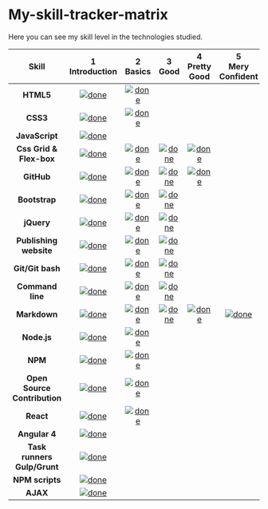 # My-skill-tracker-matrix
Here you can see my skill level in the technologies studied.

<table>
<thead>
<tr>
<th align="center">Skill</th>
<th align="center">1<br>Introduction</th>
<th align="center">2<br>Basics</th>
<th align="center">3<br>Good</th>
<th align="center">4<br>Pretty Good</th>
<th align="center">5<br>Мery Сonfident</th>
<th align="center">6<br>Expert</th>
</tr>
</thead>
<tbody>
<tr>
<td align="center"><strong>HTML5</strong></td>
<td align="center"><a target="_blank" rel="noopener noreferrer" href="https://user-images.githubusercontent.com/29199184/32275438-8385f5c0-bf0b-11e7-9406-42265f71e2bd.png"><img src="https://user-images.githubusercontent.com/29199184/32275438-8385f5c0-bf0b-11e7-9406-42265f71e2bd.png" alt="done" title="Done" style="max-width:100%;"></a></td>
<td align="center"><a target="_blank" rel="noopener noreferrer" href="https://user-images.githubusercontent.com/29199184/32275438-8385f5c0-bf0b-11e7-9406-42265f71e2bd.png"><img src="https://user-images.githubusercontent.com/29199184/32275438-8385f5c0-bf0b-11e7-9406-42265f71e2bd.png" alt="done" title="Done" style="max-width:100%;"></a></td>
<td align="center"></td>
</tr>
<tr>
<td align="center"><strong>CSS3</strong></td>
<td align="center"><a target="_blank" rel="noopener noreferrer" href="https://user-images.githubusercontent.com/29199184/32275438-8385f5c0-bf0b-11e7-9406-42265f71e2bd.png"><img src="https://user-images.githubusercontent.com/29199184/32275438-8385f5c0-bf0b-11e7-9406-42265f71e2bd.png" alt="done" title="Done" style="max-width:100%;"></a></td>
<td align="center"><a target="_blank" rel="noopener noreferrer" href="https://user-images.githubusercontent.com/29199184/32275438-8385f5c0-bf0b-11e7-9406-42265f71e2bd.png"><img src="https://user-images.githubusercontent.com/29199184/32275438-8385f5c0-bf0b-11e7-9406-42265f71e2bd.png" alt="done" title="Done" style="max-width:100%;"></a></td>
<td align="center"></td>
</tr>
<tr>
<td align="center"><strong>JavaScript</strong></td>
<td align="center"><a target="_blank" rel="noopener noreferrer" href="https://user-images.githubusercontent.com/29199184/32275438-8385f5c0-bf0b-11e7-9406-42265f71e2bd.png"><img src="https://user-images.githubusercontent.com/29199184/32275438-8385f5c0-bf0b-11e7-9406-42265f71e2bd.png" alt="done" title="Done" style="max-width:100%;"></a></td>
<td align="center"></td>
<td align="center"></td>
<td align="center"></td>
</tr>

<tr>
<td align="center"><strong>Css Grid &amp; Flex-box</strong></td>
<td align="center"><a target="_blank" rel="noopener noreferrer" href="https://user-images.githubusercontent.com/29199184/32275438-8385f5c0-bf0b-11e7-9406-42265f71e2bd.png"><img src="https://user-images.githubusercontent.com/29199184/32275438-8385f5c0-bf0b-11e7-9406-42265f71e2bd.png" alt="done" title="Done" style="max-width:100%;"></a></td>
<td align="center"><a target="_blank" rel="noopener noreferrer" href="https://user-images.githubusercontent.com/29199184/32275438-8385f5c0-bf0b-11e7-9406-42265f71e2bd.png"><img src="https://user-images.githubusercontent.com/29199184/32275438-8385f5c0-bf0b-11e7-9406-42265f71e2bd.png" alt="done" title="Done" style="max-width:100%;"></a></td>
<td align="center"><a target="_blank" rel="noopener noreferrer" href="https://user-images.githubusercontent.com/29199184/32275438-8385f5c0-bf0b-11e7-9406-42265f71e2bd.png"><img src="https://user-images.githubusercontent.com/29199184/32275438-8385f5c0-bf0b-11e7-9406-42265f71e2bd.png" alt="done" title="Done" style="max-width:100%;"></a></td>
<td align="center"><a target="_blank" rel="noopener noreferrer" href="https://user-images.githubusercontent.com/29199184/32275438-8385f5c0-bf0b-11e7-9406-42265f71e2bd.png"><img src="https://user-images.githubusercontent.com/29199184/32275438-8385f5c0-bf0b-11e7-9406-42265f71e2bd.png" alt="done" title="Done" style="max-width:100%;"></a></td>
<td align="center"></td>
<td align="center"></td>
</tr>
<tr>
<td align="center"><strong>GitHub</strong></td>
<td align="center"><a target="_blank" rel="noopener noreferrer" href="https://user-images.githubusercontent.com/29199184/32275438-8385f5c0-bf0b-11e7-9406-42265f71e2bd.png"><img src="https://user-images.githubusercontent.com/29199184/32275438-8385f5c0-bf0b-11e7-9406-42265f71e2bd.png" alt="done" title="Done" style="max-width:100%;"></a></td>
<td align="center"><a target="_blank" rel="noopener noreferrer" href="https://user-images.githubusercontent.com/29199184/32275438-8385f5c0-bf0b-11e7-9406-42265f71e2bd.png"><img src="https://user-images.githubusercontent.com/29199184/32275438-8385f5c0-bf0b-11e7-9406-42265f71e2bd.png" alt="done" title="Done" style="max-width:100%;"></a></td>
<td align="center"><a target="_blank" rel="noopener noreferrer" href="https://user-images.githubusercontent.com/29199184/32275438-8385f5c0-bf0b-11e7-9406-42265f71e2bd.png"><img src="https://user-images.githubusercontent.com/29199184/32275438-8385f5c0-bf0b-11e7-9406-42265f71e2bd.png" alt="done" title="Done" style="max-width:100%;"></a></td>
<td align="center"><a target="_blank" rel="noopener noreferrer" href="https://user-images.githubusercontent.com/29199184/32275438-8385f5c0-bf0b-11e7-9406-42265f71e2bd.png"><img src="https://user-images.githubusercontent.com/29199184/32275438-8385f5c0-bf0b-11e7-9406-42265f71e2bd.png" alt="done" title="Done" style="max-width:100%;"></a></td>
<td align="center"></td>
<td align="center"></td>
</tr>
<tr>
<td align="center"><strong>Bootstrap</strong></td>
<td align="center"><a target="_blank" rel="noopener noreferrer" href="https://user-images.githubusercontent.com/29199184/32275438-8385f5c0-bf0b-11e7-9406-42265f71e2bd.png"><img src="https://user-images.githubusercontent.com/29199184/32275438-8385f5c0-bf0b-11e7-9406-42265f71e2bd.png" alt="done" title="Done" style="max-width:100%;"></a></td>
<td align="center"><a target="_blank" rel="noopener noreferrer" href="https://user-images.githubusercontent.com/29199184/32275438-8385f5c0-bf0b-11e7-9406-42265f71e2bd.png"><img src="https://user-images.githubusercontent.com/29199184/32275438-8385f5c0-bf0b-11e7-9406-42265f71e2bd.png" alt="done" title="Done" style="max-width:100%;"></a></td>
<td align="center"><a target="_blank" rel="noopener noreferrer" href="https://user-images.githubusercontent.com/29199184/32275438-8385f5c0-bf0b-11e7-9406-42265f71e2bd.png"><img src="https://user-images.githubusercontent.com/29199184/32275438-8385f5c0-bf0b-11e7-9406-42265f71e2bd.png" alt="done" title="Done" style="max-width:100%;"></a></td>
<td align="center"></td>
<td align="center"></td>
<td align="center"></td>
</tr>
<tr>
<td align="center"><strong>jQuery</strong></td>
<td align="center"><a target="_blank" rel="noopener noreferrer" href="https://user-images.githubusercontent.com/29199184/32275438-8385f5c0-bf0b-11e7-9406-42265f71e2bd.png"><img src="https://user-images.githubusercontent.com/29199184/32275438-8385f5c0-bf0b-11e7-9406-42265f71e2bd.png" alt="done" title="Done" style="max-width:100%;"></a></td>
<td align="center"><a target="_blank" rel="noopener noreferrer" href="https://user-images.githubusercontent.com/29199184/32275438-8385f5c0-bf0b-11e7-9406-42265f71e2bd.png"><img src="https://user-images.githubusercontent.com/29199184/32275438-8385f5c0-bf0b-11e7-9406-42265f71e2bd.png" alt="done" title="Done" style="max-width:100%;"></a></td>
<td align="center"><a target="_blank" rel="noopener noreferrer" href="https://user-images.githubusercontent.com/29199184/32275438-8385f5c0-bf0b-11e7-9406-42265f71e2bd.png"><img src="https://user-images.githubusercontent.com/29199184/32275438-8385f5c0-bf0b-11e7-9406-42265f71e2bd.png" alt="done" title="Done" style="max-width:100%;"></a></td>
<td align="center"></td>
<td align="center"></td>
<td align="center"></td>
</tr>
<tr>
<td align="center"><strong>Publishing website</strong></td>
<td align="center"><a target="_blank" rel="noopener noreferrer" href="https://user-images.githubusercontent.com/29199184/32275438-8385f5c0-bf0b-11e7-9406-42265f71e2bd.png"><img src="https://user-images.githubusercontent.com/29199184/32275438-8385f5c0-bf0b-11e7-9406-42265f71e2bd.png" alt="done" title="Done" style="max-width:100%;"></a></td>
<td align="center"><a target="_blank" rel="noopener noreferrer" href="https://user-images.githubusercontent.com/29199184/32275438-8385f5c0-bf0b-11e7-9406-42265f71e2bd.png"><img src="https://user-images.githubusercontent.com/29199184/32275438-8385f5c0-bf0b-11e7-9406-42265f71e2bd.png" alt="done" title="Done" style="max-width:100%;"></a></td>
<td align="center"><a target="_blank" rel="noopener noreferrer" href="https://user-images.githubusercontent.com/29199184/32275438-8385f5c0-bf0b-11e7-9406-42265f71e2bd.png"><img src="https://user-images.githubusercontent.com/29199184/32275438-8385f5c0-bf0b-11e7-9406-42265f71e2bd.png" alt="done" title="Done" style="max-width:100%;"></a></td>
<td align="center"></td>
<td align="center"></td>
<td align="center"></td>
</tr>
<tr>
<td align="center"><strong>Git/Git bash</strong></td>
<td align="center"><a target="_blank" rel="noopener noreferrer" href="https://user-images.githubusercontent.com/29199184/32275438-8385f5c0-bf0b-11e7-9406-42265f71e2bd.png"><img src="https://user-images.githubusercontent.com/29199184/32275438-8385f5c0-bf0b-11e7-9406-42265f71e2bd.png" alt="done" title="Done" style="max-width:100%;"></a></td>
<td align="center"><a target="_blank" rel="noopener noreferrer" href="https://user-images.githubusercontent.com/29199184/32275438-8385f5c0-bf0b-11e7-9406-42265f71e2bd.png"><img src="https://user-images.githubusercontent.com/29199184/32275438-8385f5c0-bf0b-11e7-9406-42265f71e2bd.png" alt="done" title="Done" style="max-width:100%;"></a></td>
<td align="center"><a target="_blank" rel="noopener noreferrer" href="https://user-images.githubusercontent.com/29199184/32275438-8385f5c0-bf0b-11e7-9406-42265f71e2bd.png"><img src="https://user-images.githubusercontent.com/29199184/32275438-8385f5c0-bf0b-11e7-9406-42265f71e2bd.png" alt="done" title="Done" style="max-width:100%;"></a></td>
<td align="center"></td>
<td align="center"></td>
<td align="center"></td>
</tr>
<tr>
<td align="center"><strong>Command line</strong></td>
<td align="center"><a target="_blank" rel="noopener noreferrer" href="https://user-images.githubusercontent.com/29199184/32275438-8385f5c0-bf0b-11e7-9406-42265f71e2bd.png"><img src="https://user-images.githubusercontent.com/29199184/32275438-8385f5c0-bf0b-11e7-9406-42265f71e2bd.png" alt="done" title="Done" style="max-width:100%;"></a></td>
<td align="center"><a target="_blank" rel="noopener noreferrer" href="https://user-images.githubusercontent.com/29199184/32275438-8385f5c0-bf0b-11e7-9406-42265f71e2bd.png"><img src="https://user-images.githubusercontent.com/29199184/32275438-8385f5c0-bf0b-11e7-9406-42265f71e2bd.png" alt="done" title="Done" style="max-width:100%;"></a></td>
<td align="center"><a target="_blank" rel="noopener noreferrer" href="https://user-images.githubusercontent.com/29199184/32275438-8385f5c0-bf0b-11e7-9406-42265f71e2bd.png"><img src="https://user-images.githubusercontent.com/29199184/32275438-8385f5c0-bf0b-11e7-9406-42265f71e2bd.png" alt="done" title="Done" style="max-width:100%;"></a></td>
<td align="center"></td>
<td align="center"></td>
<td align="center"></td>
</tr>
<tr>
<td align="center"><strong>Markdown</strong></td>
<td align="center"><a target="_blank" rel="noopener noreferrer" href="https://user-images.githubusercontent.com/29199184/32275438-8385f5c0-bf0b-11e7-9406-42265f71e2bd.png"><img src="https://user-images.githubusercontent.com/29199184/32275438-8385f5c0-bf0b-11e7-9406-42265f71e2bd.png" alt="done" title="Done" style="max-width:100%;"></a></td>
<td align="center"><a target="_blank" rel="noopener noreferrer" href="https://user-images.githubusercontent.com/29199184/32275438-8385f5c0-bf0b-11e7-9406-42265f71e2bd.png"><img src="https://user-images.githubusercontent.com/29199184/32275438-8385f5c0-bf0b-11e7-9406-42265f71e2bd.png" alt="done" title="Done" style="max-width:100%;"></a></td>
<td align="center"><a target="_blank" rel="noopener noreferrer" href="https://user-images.githubusercontent.com/29199184/32275438-8385f5c0-bf0b-11e7-9406-42265f71e2bd.png"><img src="https://user-images.githubusercontent.com/29199184/32275438-8385f5c0-bf0b-11e7-9406-42265f71e2bd.png" alt="done" title="Done" style="max-width:100%;"></a></td>
<td align="center"><a target="_blank" rel="noopener noreferrer" href="https://user-images.githubusercontent.com/29199184/32275438-8385f5c0-bf0b-11e7-9406-42265f71e2bd.png"><img src="https://user-images.githubusercontent.com/29199184/32275438-8385f5c0-bf0b-11e7-9406-42265f71e2bd.png" alt="done" title="Done" style="max-width:100%;"></a></td>
<td align="center"><a target="_blank" rel="noopener noreferrer" href="https://user-images.githubusercontent.com/29199184/32275438-8385f5c0-bf0b-11e7-9406-42265f71e2bd.png"><img src="https://user-images.githubusercontent.com/29199184/32275438-8385f5c0-bf0b-11e7-9406-42265f71e2bd.png" alt="done" title="Done" style="max-width:100%;"></a></td>
<td align="center"></td>
</tr>
<tr>
<td align="center"><strong>Node.js</strong></td>
<td align="center"><a target="_blank" rel="noopener noreferrer" href="https://user-images.githubusercontent.com/29199184/32275438-8385f5c0-bf0b-11e7-9406-42265f71e2bd.png"><img src="https://user-images.githubusercontent.com/29199184/32275438-8385f5c0-bf0b-11e7-9406-42265f71e2bd.png" alt="done" title="Done" style="max-width:100%;"></a></td>
<td align="center"><a target="_blank" rel="noopener noreferrer" href="https://user-images.githubusercontent.com/29199184/32275438-8385f5c0-bf0b-11e7-9406-42265f71e2bd.png"><img src="https://user-images.githubusercontent.com/29199184/32275438-8385f5c0-bf0b-11e7-9406-42265f71e2bd.png" alt="done" title="Done" style="max-width:100%;"></a></td>
<td align="center"></td>
<td align="center"></td>
<td align="center"></td>
<td align="center"></td>
</tr>
<tr>
<td align="center"><strong>NPM</strong></td>
<td align="center"><a target="_blank" rel="noopener noreferrer" href="https://user-images.githubusercontent.com/29199184/32275438-8385f5c0-bf0b-11e7-9406-42265f71e2bd.png"><img src="https://user-images.githubusercontent.com/29199184/32275438-8385f5c0-bf0b-11e7-9406-42265f71e2bd.png" alt="done" title="Done" style="max-width:100%;"></a></td>
<td align="center"><a target="_blank" rel="noopener noreferrer" href="https://user-images.githubusercontent.com/29199184/32275438-8385f5c0-bf0b-11e7-9406-42265f71e2bd.png"><img src="https://user-images.githubusercontent.com/29199184/32275438-8385f5c0-bf0b-11e7-9406-42265f71e2bd.png" alt="done" title="Done" style="max-width:100%;"></a></td>
<td align="center"></td>
<td align="center"></td>
<td align="center"></td>
<td align="center"></td>
</tr>
<tr>
<td align="center"><strong>Open Source Contribution</strong></td>
<td align="center"><a target="_blank" rel="noopener noreferrer" href="https://user-images.githubusercontent.com/29199184/32275438-8385f5c0-bf0b-11e7-9406-42265f71e2bd.png"><img src="https://user-images.githubusercontent.com/29199184/32275438-8385f5c0-bf0b-11e7-9406-42265f71e2bd.png" alt="done" title="Done" style="max-width:100%;"></a></td>
<td align="center"><a target="_blank" rel="noopener noreferrer" href="https://user-images.githubusercontent.com/29199184/32275438-8385f5c0-bf0b-11e7-9406-42265f71e2bd.png"><img src="https://user-images.githubusercontent.com/29199184/32275438-8385f5c0-bf0b-11e7-9406-42265f71e2bd.png" alt="done" title="Done" style="max-width:100%;"></a></td>
<td align="center"></td>
<td align="center"></td>
<td align="center"></td>
<td align="center"></td>
</tr>
<tr>
<td align="center"><strong>React</strong></td>
<td align="center"><a target="_blank" rel="noopener noreferrer" href="https://user-images.githubusercontent.com/29199184/32275438-8385f5c0-bf0b-11e7-9406-42265f71e2bd.png"><img src="https://user-images.githubusercontent.com/29199184/32275438-8385f5c0-bf0b-11e7-9406-42265f71e2bd.png" alt="done" title="Done" style="max-width:100%;"></a></td>
<td align="center"><a target="_blank" rel="noopener noreferrer" href="https://user-images.githubusercontent.com/29199184/32275438-8385f5c0-bf0b-11e7-9406-42265f71e2bd.png"><img src="https://user-images.githubusercontent.com/29199184/32275438-8385f5c0-bf0b-11e7-9406-42265f71e2bd.png" alt="done" title="Done" style="max-width:100%;"></a></td>
<td align="center"></td>
<td align="center"></td>
<td align="center"></td>
<td align="center"></td>
</tr>
<tr>
<td align="center"><strong>Angular 4</strong></td>
<td align="center"><a target="_blank" rel="noopener noreferrer" href="https://user-images.githubusercontent.com/29199184/32275438-8385f5c0-bf0b-11e7-9406-42265f71e2bd.png"><img src="https://user-images.githubusercontent.com/29199184/32275438-8385f5c0-bf0b-11e7-9406-42265f71e2bd.png" alt="done" title="Done" style="max-width:100%;"></a></td>
<td align="center"></td>
<td align="center"></td>
<td align="center"></td>
<td align="center"></td>
<td align="center"></td>
</tr>
<tr>
<td align="center"><strong>Task runners Gulp/Grunt</strong></td>
<td align="center"><a target="_blank" rel="noopener noreferrer" href="https://user-images.githubusercontent.com/29199184/32275438-8385f5c0-bf0b-11e7-9406-42265f71e2bd.png"><img src="https://user-images.githubusercontent.com/29199184/32275438-8385f5c0-bf0b-11e7-9406-42265f71e2bd.png" alt="done" title="Done" style="max-width:100%;"></a></td>
<td align="center"></td>
<td align="center"></td>
<td align="center"></td>
<td align="center"></td>
<td align="center"></td>
</tr>
<tr>
<td align="center"><strong>NPM scripts</strong></td>
<td align="center"><a target="_blank" rel="noopener noreferrer" href="https://user-images.githubusercontent.com/29199184/32275438-8385f5c0-bf0b-11e7-9406-42265f71e2bd.png"><img src="https://user-images.githubusercontent.com/29199184/32275438-8385f5c0-bf0b-11e7-9406-42265f71e2bd.png" alt="done" title="Done" style="max-width:100%;"></a></td>
<td align="center"></td>
<td align="center"></td>
<td align="center"></td>
<td align="center"></td>
<td align="center"></td>
</tr>
<tr>
<td align="center"><strong>AJAX</strong></td>
<td align="center"><a target="_blank" rel="noopener noreferrer" href="https://user-images.githubusercontent.com/29199184/32275438-8385f5c0-bf0b-11e7-9406-42265f71e2bd.png"><img src="https://user-images.githubusercontent.com/29199184/32275438-8385f5c0-bf0b-11e7-9406-42265f71e2bd.png" alt="done" title="Done" style="max-width:100%;"></a></td>
<td align="center"></td>
<td align="center"></td>
<td align="center"></td>
<td align="center"></td>
<td align="center">.</td>
</tr>
</tbody>
</table>
